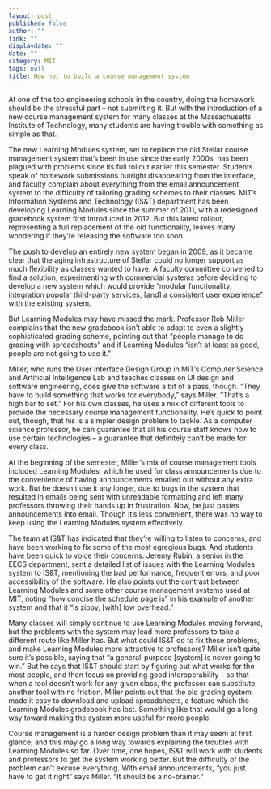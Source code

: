 ```yaml
---
layout: post
published: false
author: ""
link: ""
displaydate: ""
date: ""
category: MIT
tags: null
title: How not to build a course management system
---
```


At one of the top engineering schools in the country, doing the homework should be the stressful part – not submitting it. But with the introduction of a new course management system for many classes at the Massachusetts Institute of Technology, many students are having trouble with something as simple as that.

The new Learning Modules system, set to replace the old Stellar course management system that’s been in use since the early 2000s, has been plagued with problems since its full rollout earlier this semester. Students speak of homework submissions outright disappearing from the interface, and faculty complain about everything from the email announcement system to the difficulty of tailoring grading schemes to their classes. MIT’s Information Systems and Technology (IS&T) department has been developing Learning Modules since the summer of 2011, with a redesigned gradebook system first introduced in 2012. But this latest rollout, representing a full replacement of the old functionality, leaves many wondering if they’re releasing the software too soon.

The push to develop an entirely new system began in 2009, as it became clear that the aging infrastructure of Stellar could no longer support as much flexibility as classes wanted to have. A faculty committee convened to find a solution, experimenting with commercial systems before deciding to develop a new system which would provide “modular functionality, integration popular third-party services, [and] a consistent user experience” with the existing system.

But Learning Modules may have missed the mark. Professor Rob Miller complains that the new gradebook isn’t able to adapt to even a slightly sophisticated grading scheme, pointing out that “people manage to do grading with spreadsheets” and if Learning Modules “isn’t at least as good, people are not going to use it.”

Miller, who runs the User Interface Design Group in MIT’s Computer Science and Artificial Intelligence Lab and teaches classes on UI design and software engineering, does give the software a bit of a pass, though. “They have to build something that works for everybody,” says Miller. “That’s a high bar to set.” For his own classes, he uses a mix of different tools to provide the necessary course management functionality. He’s quick to point out, though, that his is a simpler design problem to tackle. As a computer science professor, he can guarantee that all his course staff knows how to use certain technologies – a guarantee that definitely can’t be made for every class.

At the beginning of the semester, Miller’s mix of course management tools included Learning Modules, which he used for class announcements due to the convenience of having announcements emailed out without any extra work. But he doesn’t use it any longer, due to bugs in the system that resulted in emails being sent with unreadable formatting and left many professors throwing their hands up in frustration. Now, he just pastes announcements into email. Though it’s less convenient, there was no way to keep using the Learning Modules system effectively.

The team at IS&T has indicated that they’re willing to listen to concerns, and have been working to fix some of the most egregious bugs. And students have been quick to voice their concerns. Jeremy Rubin, a senior in the EECS department, sent a detailed list of issues with the Learning Modules system to IS&T, mentioning the bad performance, frequent errors, and poor accessibility of the software. He also points out the contrast between Learning Modules and some other course management systems used at MIT, noting “how concise the schedule page is” in his example of another system and that it “is zippy, [with] low overhead.”

Many classes will simply continue to use Learning Modules moving forward, but the problems with the system may lead more professors to take a different route like Miller has. But what could IS&T do to fix these problems, and make Learning Modules more attractive to professors? Miller isn’t quite sure it’s possible, saying that “a general-purpose [system] is never going to win.” But he says that IS&T should start by figuring out what works for the most people, and then focus on providing good interoperability – so that when a tool doesn’t work for any given class, the professor can substitute another tool with no friction. Miller points out that the old grading system made it easy to download and upload spreadsheets, a feature which the Learning Modules gradebook has lost. Something like that would go a long way toward making the system more useful for more people. 

Course management is a harder design problem than it may seem at first glance, and this may go a long way towards explaining the troubles with Learning Modules so far. Over time, one hopes, IS&T will work with students and professors to get the system working better. But the difficulty of the problem can’t excuse everything. With email announcements, “you just have to get it right” says Miller. “It should be a no-brainer.”
